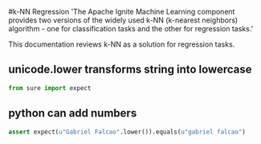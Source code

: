 #k-NN Regression
'The Apache Ignite Machine Learning component provides two versions of the widely used k-NN (k-nearest neighbors) algorithm - one for classification tasks and the other for regression tasks.'

This documentation reviews k-NN as a solution for regression tasks.

## unicode.lower transforms string into lowercase

```python
from sure import expect
```

## python can add numbers

```python
assert expect(u"Gabriel Falcao".lower()).equals(u"gabriel falcao")

```
